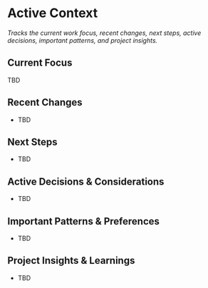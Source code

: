 # Active Context

_Tracks the current work focus, recent changes, next steps, active decisions, important patterns, and project insights._

## Current Focus
TBD

## Recent Changes
- TBD

## Next Steps
- TBD

## Active Decisions & Considerations
- TBD

## Important Patterns & Preferences
- TBD

## Project Insights & Learnings
- TBD

